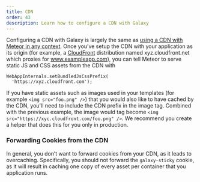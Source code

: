 ```yaml
---
title: CDN
order: 43
description: Learn how to configure a CDN with Galaxy
---
```


Configuring a CDN with Galaxy is largely the same as [using a CDN with Meteor in any context](http://guide.meteor.com/deployment.html#cdn). Once you’ve setup the CDN with your application as its origin (for example, a [CloudFront](https://aws.amazon.com/cloudfront/) distribution named xyz.cloudfront.net which proxies for www.exampleapp.com), you can tell Meteor to serve static JS and CSS assets from the CDN with

```
WebAppInternals.setBundledJsCssPrefix(
  'https://xyz.cloudfront.com');
```

If you have static assets such as images used in your templates (for example `<img src="foo.png" />`) that you would also like to have cached by the CDN, you'll need to include the CDN prefix in the image tag. Combined with the previous example, the image would tag become `<img src="https://xyc.cloudfront.com/foo.png" />`. We recommend you create a helper that does this for you only in production.


<h3 id="forward-cookies">Forwarding Cookies from the CDN</h3>

In general, you don’t want to forward cookies from your CDN, as it leads to overcaching. Specifically, you should not forward the `galaxy-sticky` cookie, as it will result in caching one copy of every asset per container that you application runs.
